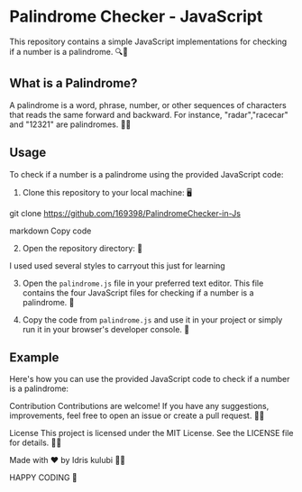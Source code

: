 # Palindrome Checker - JavaScript

This repository contains a simple JavaScript implementations for checking if a number is a palindrome. 🔍🔄

## What is a Palindrome?

A palindrome is a word, phrase, number, or other sequences of characters that reads the same forward and backward. For instance, "radar","racecar" and "12321" are palindromes. 📖✨

## Usage

To check if a number is a palindrome using the provided JavaScript code:

1. Clone this repository to your local machine: 🖥️

git clone https://github.com/169398/PalindromeChecker-in-Js

markdown
Copy code

2. Open the repository directory: 📂

I used used several styles to carryout this just for learning



3. Open the `palindrome.js` file in your preferred text editor. This file contains the four  JavaScript files  for checking if a number is a palindrome. 📝

4. Copy the code from `palindrome.js` and use it in your project or simply run it in your browser's developer console. 🚀

## Example

Here's how you can use the provided JavaScript code to check if a number is a palindrome:



Contribution
Contributions are welcome! If you have any suggestions, improvements,  feel free to open an issue or create a pull request. 🤝🔧

License
This project is licensed under the MIT License. See the LICENSE file for details. 📜🔏



Made with ❤️  by Idris kulubi 👨‍💻

HAPPY CODING 🤗 
